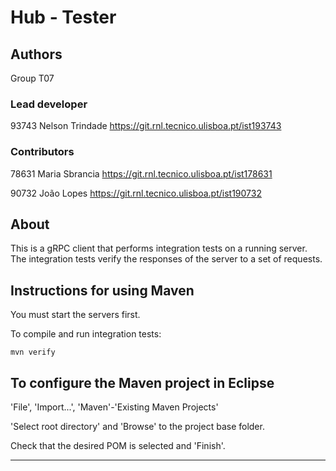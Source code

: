 # Hub - Tester


## Authors

Group T07


### Lead developer 

93743 Nelson Trindade <https://git.rnl.tecnico.ulisboa.pt/ist193743>

### Contributors

78631 Maria Sbrancia <https://git.rnl.tecnico.ulisboa.pt/ist178631>

90732 João Lopes <https://git.rnl.tecnico.ulisboa.pt/ist190732>


## About

This is a gRPC client that performs integration tests on a running server.
The integration tests verify the responses of the server to a set of requests.


## Instructions for using Maven

You must start the servers first.

To compile and run integration tests:

```
mvn verify
```


## To configure the Maven project in Eclipse

'File', 'Import...', 'Maven'-'Existing Maven Projects'

'Select root directory' and 'Browse' to the project base folder.

Check that the desired POM is selected and 'Finish'.


----

